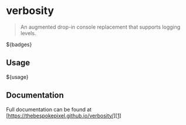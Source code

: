 # verbosity

> An augmented drop-in console replacement that supports logging levels.

${badges}

## Usage
${usage}

## Documentation
Full documentation can be found at [https://thebespokepixel.github.io/verbosity/][1]

[1]: https://thebespokepixel.github.io/verbosity/
